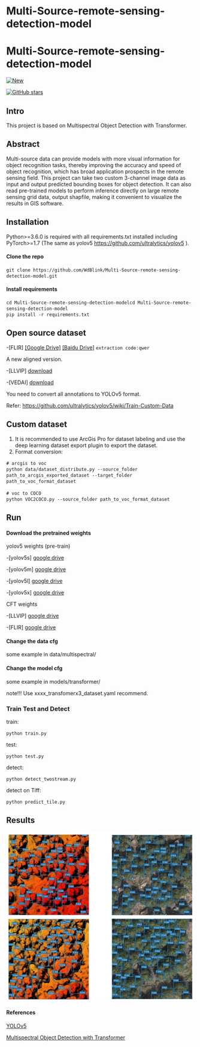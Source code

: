 # Multi-Source-remote-sensing-detection-model
# Multi-Source-remote-sensing-detection-model

[![New](https://img.shields.io/badge/2024-NEW-brightgreen.svg)](https://github.com/DocF/multispectral-object-detection/)

[![GitHub stars](https://img.shields.io/github/stars/WdBlink/Multi-Source-remote-sensing-detection-model.svg?style=social&label=Stars)](https://github.com/WdBlink/Multi-Source-remote-sensing-detection-model)


## Intro

This project is based on Multispectral Object Detection with Transformer.

## Abstract
Multi-source data can provide models with more visual information for object recognition tasks, thereby improving the accuracy and speed of object recognition, which has broad application prospects in the remote sensing field. This project can take two custom 3-channel image data as input and output predicted bounding boxes for object detection. It can also read pre-trained models to perform inference directly on large remote sensing grid data, output shapfile, making it convenient to visualize the results in GIS software.

 
## Installation 
Python>=3.6.0 is required with all requirements.txt installed including PyTorch>=1.7 (The same as yolov5 https://github.com/ultralytics/yolov5 ).

#### Clone the repo
    git clone https://github.com/WdBlink/Multi-Source-remote-sensing-detection-model.git
  
#### Install requirements
 ```shell
cd Multi-Source-remote-sensing-detection-modelcd Multi-Source-remote-sensing-detection-model
pip install -r requirements.txt
```

## Open source dataset

-[FLIR]  [[Google Drive]](http://shorturl.at/ahAY4) [[Baidu Drive]](https://pan.baidu.com/s/1z2GHVD3WVlGsVzBR1ajSrQ?pwd=qwer) ```extraction code:qwer``` 

  A new aligned version.

-[LLVIP]  [download](https://github.com/bupt-ai-cz/LLVIP)

-[VEDAI]  [download](https://downloads.greyc.fr/vedai/)


You need to convert all annotations to YOLOv5 format.

Refer: https://github.com/ultralytics/yolov5/wiki/Train-Custom-Data

## Custom dataset
1. It is recommended to use ArcGis Pro for dataset labeling and use the deep learning dataset export plugin to export the dataset.
2. Format conversion:
```shell
# arcgis to voc
python data/dataset_distribute.py --source_folder path_to_arcgis_exported_dataset --target_folder path_to_voc_format_dataset

# voc to COCO
python VOC2COCO.py --source_folder path_to_voc_format_dataset
```


## Run
#### Download the pretrained weights
yolov5 weights (pre-train) 

-[yolov5s] [google drive](https://drive.google.com/file/d/1UGAsaOvV7jVrk0RvFVYL6Vq0K7NQLD8H/view?usp=sharing)

-[yolov5m] [google drive](https://drive.google.com/file/d/1qB7L2vtlGppGjHp5xpXCKw14YHhbV4s1/view?usp=sharing)

-[yolov5l] [google drive](https://drive.google.com/file/d/12OFGLF73CqTgOCMJAycZ8lB4eW19D0nb/view?usp=sharing)

-[yolov5x] [google drive](https://drive.google.com/file/d/1e9xiQImx84KFQ_a7XXpn608I3rhRmKEn/view?usp=sharing)

CFT weights 

-[LLVIP] [google drive](https://drive.google.com/file/d/18yLDUOxNXQ17oypQ-fAV9OS9DESOZQtV/view?usp=sharing)

-[FLIR] [google drive](https://drive.google.com/file/d/1PwEOgT5ZOTjoKT2LpOzvCsxsVgwP8NIJ/view)


#### Change the data cfg
some example in data/multispectral/

#### Change the model cfg
some example in models/transformer/

note!!! Use xxxx_transfomerx3_dataset.yaml recommend.

### Train Test and Detect
train: 
```
python train.py
```

test: 
``` 
python test.py
```

detect: 
``` 
python detect_twostream.py
```

detect on Tiff:
``` 
python predict_tile.py
```

## Results

![results](./images/results.png)

#### References

[YOLOv5](https://github.com/ultralytics/yolov5)

[Multispectral Object Detection with Transformer](https://github.com/DocF/multispectral-object-detection) 
  
